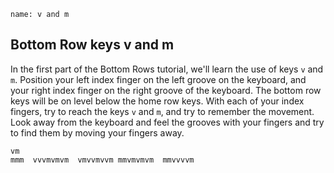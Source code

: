 ```ngMeta
name: v and m
```

## Bottom Row keys v and m

In the first part of the Bottom Rows tutorial, we'll learn the use of keys `v` and `m`.
Position your left index finger on the left groove on the keyboard, and your right index finger on the right groove of the keyboard. The bottom row keys will be on level below the home row keys. With each of your index fingers, try to reach the keys `v` and `m`, and try to remember the movement. Look away from the keyboard and feel the grooves with your fingers and try to find them by moving your fingers away.


```practicetyping
vm
mmm  vvvmvmvm  vmvvmvvm mmvmvmvm  mmvvvvm
```

